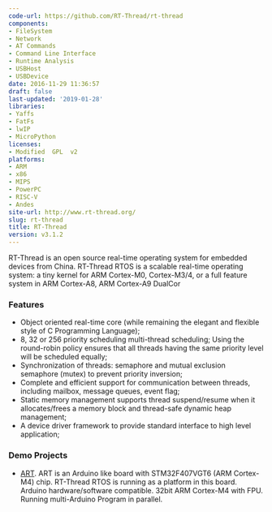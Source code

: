 ```yaml
---
code-url: https://github.com/RT-Thread/rt-thread
components:
- FileSystem
- Network
- AT Commands
- Command Line Interface
- Runtime Analysis
- USBHost
- USBDevice
date: 2016-11-29 11:36:57
draft: false
last-updated: '2019-01-28'
libraries:
- Yaffs
- FatFs
- lwIP
- MicroPython
licenses:
- Modified  GPL  v2
platforms:
- ARM
- x86
- MIPS
- PowerPC
- RISC-V
- Andes
site-url: http://www.rt-thread.org/
slug: rt-thread
title: RT-Thread
version: v3.1.2
---
```

RT-Thread is an open source real-time operating system for embedded devices from China. RT-Thread RTOS is a scalable real-time operating system: a tiny kernel for ARM Cortex-M0, Cortex-M3/4, or a full feature system in ARM Cortex-A8, ARM Cortex-A9 DualCor

<!--more-->

### Features
- Object oriented real-time core (while remaining the elegant and flexible style of C Programming Language);
- 8, 32 or 256 priority scheduling multi-thread scheduling; Using the round-robin policy ensures that all threads having the same priority level will be scheduled equally;
- Synchronization of threads: semaphore and mutual exclusion semaphore (mutex) to prevent priority inversion;
- Complete and efficient support for communication between threads, including mailbox, message queues, event flag;
- Static memory management supports thread suspend/resume when it allocates/frees a memory block and thread-safe dynamic heap management;
- A device driver framework to provide standard interface to high level application;


### Demo Projects
- [ART](https://github.com/RT-Thread/ART). ART is an Arduino like board with STM32F407VGT6 (ARM Cortex-M4) chip. RT-Thread RTOS is running as a platform in this board. Arduino hardware/software compatible. 32bit ARM Cortex-M4 with FPU. Running multi-Arduino Program in parallel.

